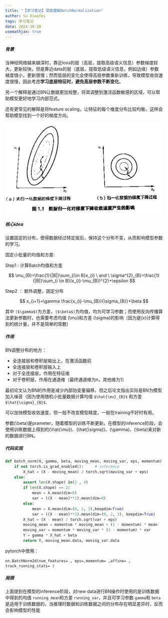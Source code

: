 ```yaml
---
title: "【学习笔记】深度理解BatchNormalization"
author: Su Xiaofei
tags: 学习笔记
date: 2024-10-20
usemathjax: true
---
```

<head>
    <script src="https://cdn.mathjax.org/mathjax/latest/MathJax.js?config=TeX-AMS-MML_HTMLorMML" type="text/javascript"></script>
    <script type="text/x-mathjax-config">
        MathJax.Hub.Config({
            tex2jax: {
            skipTags: ['script', 'noscript', 'style', 'textarea', 'pre'],
            inlineMath: [['$','$']]
            }
        });
    </script>
</head>

##### 背景

当神经网络越来越深时，靠近loss的层（高层，提取高级语义信息）参数梯度较大，更新较快，但是靠近data的层（底层，提取低级语义信息，例如边缘）参数梯度很小，更新很慢；然而低层的变化会使得高层参数重新训练，导致模型收敛速度很慢，因此考虑**学习底层特征时，避免高层参数不断变化**。

另一个解释是通过BN让数据更加规整，将其调整到激活函数敏感的区域，可以帮助模型更好地学习内部范式。

还有更常见的解释是将feature scaling，让特征的每个维度分布比较均衡，这样会帮助模型找到一个好的梯度方向。

![数据缩放梯度示意图](/assets\images\blog\BN\data_scaling.png)

##### 核心idea

设置固定的分布，使得数据经过特定层后，保持这个分布不变，从而影响模型参数的学习。

固定小批量的均值和方差:

Step1 : 计算Batch均值和方差

$$
\mu_{B}=\frac{1}{|B|}\sum_{i\in B}x_{i} \  and \ \sigma^{2}_{B}=\frac{1}{|B|}\sum_{i \in B}(x_{i}-\mu_{B})^{2}+\epsilon
$$

Step2 ： 额外调整，固定分布

$$
x_{i+1}=\gamma \frac{x_{i}-\mu_{B}}{\sigma_{B}}+\beta
$$

其中 `($\gamma$)`为方差，`($\beta$)`为均值，均为可学习参数；而使用反向传播算法更新参数时，也需要考虑均值 \(\mu\)和方差 \(\sigma\)的影响（因为是\(x\)计算得到的统计量，并不是简单的常数）

##### 作用

BN调整分布的地方：

- 全连接层和卷积层输出上，在激活函数前
- 全连接层和卷积层输入上
- 对于全连接层，作用在特征维
- 对于卷积层，作用在通道维（最终通道维为n，其他维为1）

最初论文认为BN的作用是减少内部协变量偏移，但之后论文指出实际是BN为模型加入噪音（因为使用随机小批量数据计算均值 `$\hat{\mu}_{B}$` 和方差 `$\hat{\sigma}_{B}$`.

可以加快模型收敛速度，但一般不改变模型精度，一般在training不好时有用。

参数\(\beta\)是prameter，随着模型的训练不断更新。在模型的inference阶段，会使用训练数据上得到的\(\hat{\mu}\)、\(\hat{\sigma}\)、\(\gamma\)、\(\beta\)来对新的数据进行BN。

##### 代码实现

```python
def batch_norm(X, gamma, beta, moving_mean, moving_var, eps, momentum):
    if not torch.is_grad_enabled():		# inference
        X_hat = (X - moving_mean) / torch.sqrt(moving_var + eps)
    else:
        assert len(X.shape) in(2 , 4)
        if len(X.shape) == 2:
            mean = X.mean(dim=0)
            var = ((X - mean)**2).mean(dim=0)
        else:
            mean = X.mean(dim=(0, 2, 3),keepdim=True)
            var = ((X - mean)**2).mean(dim=(0, 2, 3), keepdim=True)
        X_hat = (X - mean) / torch.sqrt(var + eps)
        moving_mean = momentum * moving_mean + (1 - momentum) * mean		# 靠近结束的参数更精确
        moving_var = momentum * moving_var * (1 - momentum) * var
        Y = gamma * X_hat + beta
        return Y, moving_mean.data, moving_var.data
```

pytorch中使用：

```
nn.BatchNorm2d(num_features= , eps=,momentum= ,affine= , track_running_stats= )
```

##### 局限

上面提到在模型的inference阶段，对new data进行BN操作时使用的是训练数据中得到的均值 `running_mean`和方差 `running_var`，并且可学习参数 `gamma`和 `beta`是适用于训练数据的，当推理时数据和训练数据之间的分布存在明显差异时，反而会影响模型的性能
